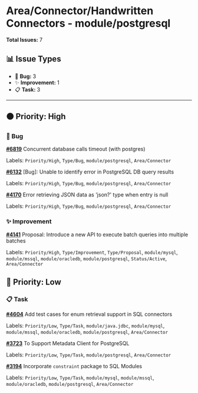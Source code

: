 # Area/Connector/Handwritten Connectors - module/postgresql

**Total Issues:** 7

## 📊 Issue Types

- 🐛 **Bug:** 3
- ✨ **Improvement:** 1
- 📋 **Task:** 3

---

## 🟠 Priority: High

### 🐛 Bug

**[#6819](https://github.com/ballerina-platform/ballerina-library/issues/6819)** Concurrent database calls timeout (with postgres)

Labels: `Priority/High`, `Type/Bug`, `module/postgresql`, `Area/Connector`

**[#6132](https://github.com/ballerina-platform/ballerina-library/issues/6132)** [Bug]: Unable to identify error in PostgreSQL DB query results

Labels: `Priority/High`, `Type/Bug`, `module/postgresql`, `Area/Connector`

**[#4170](https://github.com/ballerina-platform/ballerina-library/issues/4170)** Error retrieving JSON data as 'json?' type when entry is null

Labels: `Priority/High`, `Type/Bug`, `module/postgresql`, `Area/Connector`

### ✨ Improvement

**[#4141](https://github.com/ballerina-platform/ballerina-library/issues/4141)** Proposal: Introduce a new API to execute batch queries into multiple batches

Labels: `Priority/High`, `Type/Improvement`, `Type/Proposal`, `module/mysql`, `module/mssql`, `module/oracledb`, `module/postgresql`, `Status/Active`, `Area/Connector`

## 🔵 Priority: Low

### 📋 Task

**[#4604](https://github.com/ballerina-platform/ballerina-library/issues/4604)** Add test cases for enum retrieval support in SQL connectors

Labels: `Priority/Low`, `Type/Task`, `module/java.jdbc`, `module/mysql`, `module/mssql`, `module/oracledb`, `module/postgresql`, `Area/Connector`

**[#3723](https://github.com/ballerina-platform/ballerina-library/issues/3723)** To Support Metadata Client for PostgreSQL

Labels: `Priority/Low`, `Type/Task`, `module/postgresql`, `Area/Connector`

**[#3194](https://github.com/ballerina-platform/ballerina-library/issues/3194)** Incorporate `constraint` package to SQL Modules

Labels: `Priority/Low`, `Type/Task`, `module/mysql`, `module/mssql`, `module/oracledb`, `module/postgresql`, `Area/Connector`

